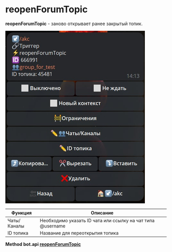 # reopenForumTopic

**reopenForumTopic** - заново открывает ранее закрытый топик.

![](./1.jpg)

| Функция | Описание |
| --- | --- | 
| Чаты/Каналы | Необходимо указать ID чата или ссылку на чат типа @username |
| ID топика | Название для переоткрытия топика |


















**Method bot.api [reopenForumTopic](https://core.telegram.org/bots/api#reopenforumtopic)**